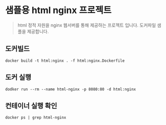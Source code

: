 # 샘플용 html nginx 프로젝트
> html 정적 자원을 nginx 웹서버를 통해 제공하는 프로젝트 입니다.
> 도커파일 샘플을 제공합니다.

## 도커빌드
```shell
docker build -t html:nginx . -f html:nginx.Dockerfile
```

## 도커 실행
```
dodker run --rm --name html-nginx -p 8080:80 -d html:nginx
```

## 컨테이너 실행 확인
```shell
docker ps | grep html-nginx 
```
